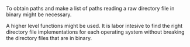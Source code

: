 To obtain paths and make a list of paths reading a raw directory file in binary might be necessary.

A higher level functions might be used. It is labor intesive to find the right directory file implementations for each operating system  without breaking the directory files that are in binary.
